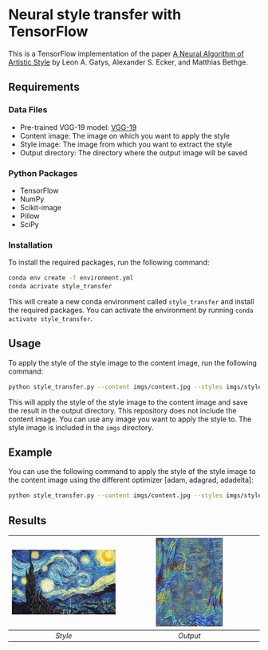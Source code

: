 # Neural style transfer with TensorFlow

This is a TensorFlow implementation of the paper [A Neural Algorithm of Artistic Style](http://arxiv.org/abs/1508.06576) by Leon A. Gatys, Alexander S. Ecker, and Matthias Bethge.

## Requirements

### Data Files

- Pre-trained VGG-19 model: [VGG-19](http://www.vlfeat.org/matconvnet/models/imagenet-vgg-verydeep-19.mat)
- Content image: The image on which you want to apply the style
- Style image: The image from which you want to extract the style
- Output directory: The directory where the output image will be saved

### Python Packages

- TensorFlow
- NumPy
- Scikit-image
- Pillow
- SciPy

### Installation

To install the required packages, run the following command:

```bash
conda env create -f environment.yml
conda acrivate style_transfer
```

This will create a new conda environment called `style_transfer` and install the required packages. You can activate the environment by running `conda activate style_transfer`.

## Usage

To apply the style of the style image to the content image, run the following command:

```bash
python style_transfer.py --content imgs/content.jpg --styles imgs/style.jpg --output imgs/output.jpg
```

This will apply the style of the style image to the content image and save the result in the output directory.
This repository does not include the content image. You can use any image you want to apply the style to. The style image is included in the `imgs` directory.

## Example

You can use the following command to apply the style of the style image to the content image using the different optimizer [adam, adagrad, adadelta]:

```bash
python style_transfer.py --content imgs/content.jpg --styles imgs/style.jpg --output imgs/output_adadelta.jpg --optimizer adadelta
```

## Results

| <img src='imgs/style.jpg'> | <img src='imgs/output.jpg' width=50%> | 
|:--:|:--:|
| *Style* | *Output* |
